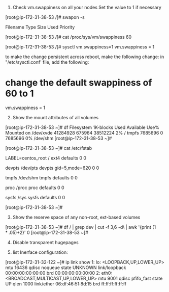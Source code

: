 
1. Check vm.swappiness on all your nodes
    Set the value to 1 if necessary

[root@ip-172-31-38-53 /]# swapon -s

Filename				Type		Size	Used	Priority

[root@ip-172-31-38-53 /]# cat /proc/sys/vm/swappiness
60

[root@ip-172-31-38-53 /]# sysctl vm.swappiness=1
vm.swappiness = 1

to make the change persistent across reboot, make the following change:
in "/etc/sysctl.conf' file, add the following:
# change the default swappiness of 60 to 1
vm.swappiness = 1

2. Show the mount attributes of all volumes

[root@ip-172-31-38-53 ~]# df
Filesystem     1K-blocks   Used Available Use% Mounted on
/dev/xvde       41284928 675964  38512224   2% /
tmpfs            7685696      0   7685696   0% /dev/shm
[root@ip-172-31-38-53 ~]# 

[root@ip-172-31-38-53 ~]# cat /etc/fstab

LABEL=centos_root		/        ext4      defaults         0 0

devpts     /dev/pts  devpts  gid=5,mode=620   0 0

tmpfs      /dev/shm  tmpfs   defaults         0 0

proc       /proc     proc    defaults         0 0

sysfs      /sys      sysfs   defaults         0 0

[root@ip-172-31-38-53 ~]# 

3. Show the reserve space of any non-root, ext-based volumes

[root@ip-172-31-38-53 ~]# df / | grep dev | cut -f 3,6 -d\  | awk '{print ($1*.05)+$2}'
0
[root@ip-172-31-38-53 ~]# 

4. Disable transparent hugepages


5. list Inerface configuration:

[root@ip-172-31-32-122 ~]# ip link show
1: lo: <LOOPBACK,UP,LOWER_UP> mtu 16436 qdisc noqueue state UNKNOWN 
    link/loopback 00:00:00:00:00:00 brd 00:00:00:00:00:00
2: eth0: <BROADCAST,MULTICAST,UP,LOWER_UP> mtu 9001 qdisc pfifo_fast state UP qlen 1000
    link/ether 06:df:46:51:8d:15 brd ff:ff:ff:ff:ff:ff
    
    
    


